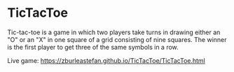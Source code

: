 # TicTacToe
Tic-tac-toe is a game in which two players take turns in drawing either an "O" or an "X" in one square of a grid consisting of nine squares. The winner is the first player to get three of the same symbols in a row.

Live game: https://zburleastefan.github.io/TicTacToe/TicTacToe.html
